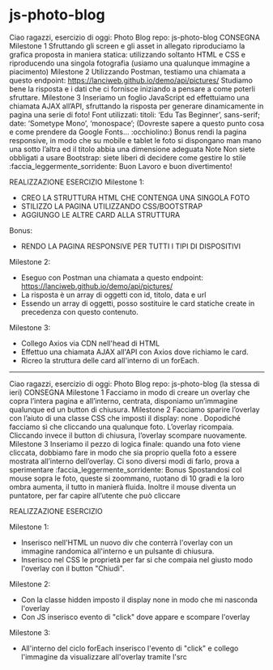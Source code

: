 # js-photo-blog
Ciao ragazzi, esercizio di oggi: Photo Blog
repo: js-photo-blog
CONSEGNA
Milestone 1
Sfruttando gli screen e gli asset in allegato riproduciamo la grafica proposta in maniera statica: utilizzando soltanto HTML e CSS e riproducendo una singola fotografia (usiamo una qualunque immagine a piacimento)
Milestone 2
Utilizzando Postman, testiamo una chiamata a questo endpoint:
https://lanciweb.github.io/demo/api/pictures/
Studiamo bene la risposta e i dati che ci fornisce iniziando a pensare a come poterli sfruttare.
Milestone 3
Inseriamo un foglio JavaScript ed effettuiamo una chiamata AJAX all’API, sfruttando la risposta per generare dinamicamente in pagina una serie di foto!
Font utilizzati:
titoli: ‘Edu Tas Beginner’, sans-serif;
date: ‘Sometype Mono’, ‘monospace’;
(Dovreste sapere a questo punto cosa e come prendere da Google Fonts… :occhiolino:)
Bonus
rendi la pagina responsive, in modo che su mobile e tablet le foto si dispongano man mano una sotto l’altra ed il titolo abbia una dimensione adeguata
Note
Non siete obbligati a usare Bootstrap: siete liberi di decidere come gestire lo stile :faccia_leggermente_sorridente:
Buon Lavoro e buon divertimento!

REALIZZAZIONE ESERCIZIO
Milestone 1:
- CREO LA STRUTTURA HTML CHE CONTENGA UNA SINGOLA FOTO
- STILIZZO LA PAGINA UTILIZZANDO CSS/BOOTSTRAP 
- AGGIUNGO LE ALTRE CARD ALLA STRUTTURA

Bonus:
- RENDO LA PAGINA RESPONSIVE PER TUTTI I TIPI DI DISPOSITIVI

Milestone 2:
- Eseguo con Postman una chiamata a questo endpoint: https://lanciweb.github.io/demo/api/pictures/
- La risposta è un array di oggetti con id, titolo, data e url
- Essendo un array di oggetti, posso sostituire le card statiche create in precedenza con questo contenuto.

Milestone 3:
- Collego Axios via CDN nell'head di HTML
- Effettuo una chiamata AJAX all'API con Axios dove richiamo le card.
- Ricreo la struttura delle card all'interno di un forEach.

_______________________________________________________________

Ciao ragazzi, esercizio di oggi: Photo Blog
repo: js-photo-blog (la stessa di ieri)
CONSEGNA
Milestone 1
Facciamo in modo di creare un overlay che copra l’intera pagina e all’interno, centrata, disponiamo un’immagine qualunque ed un button di chiusura.
Milestone 2
Facciamo sparire l’overlay con l’aiuto di una classe CSS che imposti il display: none .
Dopodiché facciamo sì che cliccando una qualunque foto. L’overlay ricompaia.
Cliccando invece il button di chiusura, l’overlay scompare nuovamente.
Milestone 3
Inseriamo il pezzo di logica finale: quando una foto viene cliccata, dobbiamo fare in modo che sia proprio quella foto a essere mostrata all’interno dell’overlay.
Ci sono diversi modi di farlo, prova a sperimentare :faccia_leggermente_sorridente:
Bonus
Spostandosi col mouse sopra le foto, queste si zoommano, ruotano di 10 gradi e la loro ombra aumenta, il tutto in manierà fluida. Inoltre il mouse diventa un puntatore, per far capire all’utente che può cliccare

REALIZZAZIONE ESERCIZIO

Milestone 1:
- Inserisco nell'HTML un nuovo div che conterrà l'overlay con un immagine randomica all'interno e un pulsante di chiusura.
- Inserisco nel CSS le proprietà per far si che compaia nel giusto modo l'overlay con il button "Chiudi".

Milestone 2:
- Con la classe hidden imposto il display none in modo che mi nasconda l'overlay
- Con JS inserisco evento di "click" dove appare e scompare l'overlay

Milestone 3:
- All'interno del ciclo forEach inserisco l'evento di "click" e collego l'immagine da visualizzare all'overlay tramite l'src
